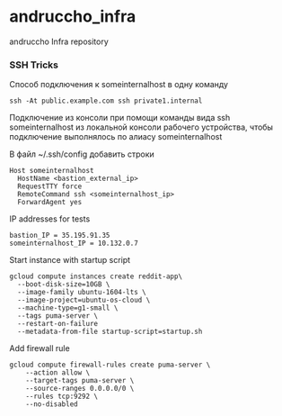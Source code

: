 # andruccho_infra
andruccho Infra repository

### SSH Tricks
Cпособ подключения к someinternalhost в одну команду
```
ssh -At public.example.com ssh private1.internal
```
Подключение из консоли при помощи команды вида ssh someinternalhost из локальной консоли рабочего устройства, чтобы подключение выполнялось по алиасу someinternalhost

В файл ~/.ssh/config добавить строки
```
Host someinternalhost
  HostName <bastion_external_ip>
  RequestTTY force
  RemoteCommand ssh <someinternalhost_ip>
  ForwardAgent yes
```
IP addresses for tests
```
bastion_IP = 35.195.91.35
someinternalhost_IP = 10.132.0.7
```

Start instance with startup script 
```
gcloud compute instances create reddit-app\
  --boot-disk-size=10GB \
  --image-family ubuntu-1604-lts \
  --image-project=ubuntu-os-cloud \
  --machine-type=g1-small \
  --tags puma-server \
  --restart-on-failure
  --metadata-from-file startup-script=startup.sh
```

Add firewall rule
```
gcloud compute firewall-rules create puma-server \
    --action allow \
    --target-tags puma-server \
    --source-ranges 0.0.0.0/0 \
    --rules tcp:9292 \
    --no-disabled
```


